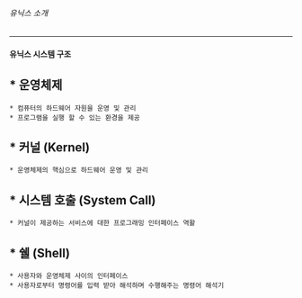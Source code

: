 ###### 유닉스 소개
---


#### 유닉스 시스템 구조


## * 운영체제

    * 컴퓨터의 하드웨어 자원을 운영 및 관리
    * 프로그램을 실행 할 수 있는 환경을 제공


## * 커널 (Kernel)

    * 운영체제의 핵심으로 하드웨어 운영 및 관리


## * 시스템 호출 (System Call)

    * 커널이 제공하는 서비스에 대한 프로그래밍 인터페이스 역활
## * 쉘 (Shell)

    * 사용자와 운영체제 사이의 인터페이스
    * 사용자로부터 명령어를 입력 받아 해석하며 수행해주는 명령어 해석기